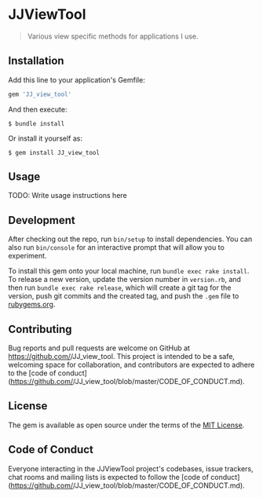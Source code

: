 # JJViewTool

> Various view specific methods for applications I use.

## Installation

Add this line to your application's Gemfile:

```ruby
gem 'JJ_view_tool'
```

And then execute:

    $ bundle install

Or install it yourself as:

    $ gem install JJ_view_tool

## Usage

TODO: Write usage instructions here

## Development

After checking out the repo, run `bin/setup` to install dependencies. You can also run `bin/console` for an interactive prompt that will allow you to experiment.

To install this gem onto your local machine, run `bundle exec rake install`. To release a new version, update the version number in `version.rb`, and then run `bundle exec rake release`, which will create a git tag for the version, push git commits and the created tag, and push the `.gem` file to [rubygems.org](https://rubygems.org).

## Contributing

Bug reports and pull requests are welcome on GitHub at https://github.com/<github username>/JJ_view_tool. This project is intended to be a safe, welcoming space for collaboration, and contributors are expected to adhere to the [code of conduct](https://github.com/<github username>/JJ_view_tool/blob/master/CODE_OF_CONDUCT.md).

## License

The gem is available as open source under the terms of the [MIT License](https://opensource.org/licenses/MIT).

## Code of Conduct

Everyone interacting in the JJViewTool project's codebases, issue trackers, chat rooms and mailing lists is expected to follow the [code of conduct](https://github.com/<github username>/JJ_view_tool/blob/master/CODE_OF_CONDUCT.md).
